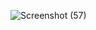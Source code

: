 ![Screenshot (57)](https://github.com/user-attachments/assets/5123b31a-62ac-47ba-b3b5-d1240cefcb8f) 
